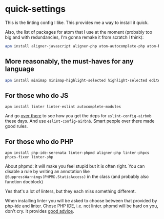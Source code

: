 # quick-settings

This is the linting config I like.
This provides me a way to install it quick.


Also, the list of packages for atom that I use at the moment (probably too big and with redundancies, I'm gonna remake it from scratch I think):
```bash
apm install aligner-javascript aligner-php atom-autocomplete-php atom-beautify atom-material-syntax atom-material-ui atom-yarn autocomplete-cmake autocomplete-javascript autocomplete-json autocomplete-modules autocomplete-paths autocomplete-php autocomplete-sql build build-cmake busy-signal change-case docblockr docker dockerletion editorconfig file-type-icons highlight-selected hyperclick-php ide-php intentions language-cmake language-docker language-javascript-jsx language-javascript-semantic language-rust linter linter-docker linter-eslint linter-gcc linter-golinter linter-jsonlint linter-php linter-rust linter-ui-default lucid-tabs minimap minimap-bookmarks minimap-find-and-replace minimap-git-diff minimap-highlight-selected minimap-linter pdf-view php-ide-serenata php-integrator-annotations php-integrator-autocomplete-plus php-integrator-refactoring php-twig pinned-tabs refactor rustsym select-text-between-tags
```

## More reasonably, the must-haves for any language

```bash
apm install minimap minimap-highlight-selected highlight-selected editorconfig docblockr language-markdown select-text-between-tags atom-beautify aligner
```

## For those who do JS

```
apm install linter linter-eslint autocomplete-modules
```
And go [over there](https://www.npmjs.com/package/eslint-config-airbnb) to see how you get
the deps for `eslint-config-airbnb` these days. And use `eslint-config-airbnb`. Smart people over there made good rules.

## For those who do PHP

```
apm install php-ide-serenata linter-phpmd aligner-php linter-phpcs phpcs-fixer linter-php
```
About phpmd: it will make you feel stupid but it is often right. You can disable
a rule by writing an annotation like `@SuppressWarnings(PHPMD.StaticAccess)` in the class (and probably also function docblock)

Yes that's a lot of linters, but they each miss something different.


When installing linter you will be asked to choose between that provided by php-ide and linter. Chose PHP IDE, i.e. not linter.
phpmd will be hard on you, don't cry. It provides [good advice](https://phpmd.org/rules/index.html).

